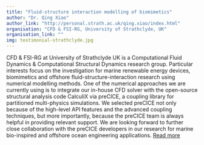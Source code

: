 ```yaml
---
title: "Fluid-structure interaction modelling of biomimetics"
author: "Dr. Qing Xiao"
author_link: "http://personal.strath.ac.uk/qing.xiao/index.html"
organisation: "CFD & FSI-RG, University of Strathclyde, UK"
organisation_link: ""
img: testimonial-strathclyde.jpg
---
```

CFD & FSI-RG at University of Strathclyde UK is a Computational Fluid Dynamics & Computational Structural Dynamics research group.
Particular interests focus on the investigation for marine renewable energy devices, biomimetics and offshore fluid-structure-interaction research using numerical modelling methods.
One of the numerical approaches we are currently using is to integrate our in-house CFD solver with the open-source structural analysis code CalculiX via preCICE, a coupling library for partitioned multi-physics simulations.
We selected preCICE not only because of the high-level API features and the advanced coupling techniques, but more importantly, because the preCICE team is always helpful in providing relevant support.
We are looking forward to further close collaboration with the preCICE developers in our research for marine bio-inspired and offshore ocean engineering applications.
[Read more](https://www.researchgate.net/publication/336920104_A_fluid-structure_interaction_solver_for_the_study_on_a_passively_deformed_fish_fin_with_non-uniformly_distributed_stiffness)
